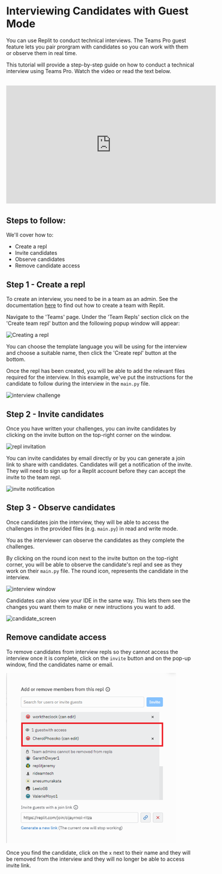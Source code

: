 # Interviewing Candidates with Guest Mode

You can use Replit to conduct technical interviews. The Teams Pro guest feature lets you pair prorgram with candidates so you can work with them or observe them in real time.

This tutorial will provide a step-by-step guide on how to conduct a technical interview using Teams Pro. Watch the video or read the text below.

<div class="video-container" style="text-align: center;margin: 30px 0;">
<iframe width="560" height="315" src="https://www.youtube.com/embed/pOOdoXUu5SI" title="YouTube video player" frameborder="0" allow="accelerometer; autoplay; clipboard-write; encrypted-media; gyroscope; picture-in-picture" allowfullscreen></iframe></div>

## Steps to follow:

We'll cover how to:

- Create a repl
- Invite candidates
- Observe candidates
- Remove candidate access

## Step 1 - Create a repl

To create an interview, you need to be in a team as an admin. See the documentation [here](/teams-pro/managing-teams) to find out how to create a team with Replit.

Navigate to the 'Teams' page. Under the 'Team Repls' section click on the 'Create team repl' button and the following popup window will appear:

<img src="/images/teamsPro/interviewing-candidates-tutorial-images/create_interview_repl.png"
    alt="Creating a repl"
    style="width: 80% !important;"/>

You can choose the template language you will be using for the interview and choose a suitable name, then click the 'Create repl' button at the bottom. 

Once the repl has been created, you will be able to add the relevant files required for the interview. In this example, we've put the instructions for the candidate to follow during the interview in the `main.py` file.

![interview challenge](/images/teamsPro/interviewing-candidates-tutorial-images/instructions.png)

## Step 2 - Invite candidates

Once you have written your challenges, you can invite candidates by clicking on the invite button on the top-right corner on the window.

<img src="/images/teamsPro/interviewing-candidates-tutorial-images/invite_members.png"
    alt="repl invitation"
    style="width: 90% !important;"/>

You can invite candidates by email directly or by you can generate a join link to share with candidates. Candidates will get a notification of the invite. They will need to sign up for a Replit account before they can accept the invite to the team repl.


<img src="/images/teamsPro/interviewing-candidates-tutorial-images/notification.png"
    alt="invite notification"
    style="width: 60% !important;"/>

## Step 3 - Observe candidates

Once candidates join the interview, they will be able to access the challenges in the provided files (e.g. `main.py`) in read and write mode.

You as the interviewer can observe the candidates as they complete the challenges.

By clicking on the round icon next to the invite button on the top-right corner, you will be able to observe the candidate's repl and see as they work on their `main.py` file. The round icon, represents the candidate in the interview.

![interview window](/images/teamsPro/interviewing-candidates-tutorial-images/interview_screen.gif)

Candidates can also view your IDE in the same way. This lets them see the changes you want them to make or new intructions you want to add.

![candidate_screen](/images/teamsPro/interviewing-candidates-tutorial-images/candidate_screen.png)

## Remove candidate access

To remove candidates from interview repls so they cannot access the interview once it is complete, click on the `invite` button and on the pop-up window, find the candidates name or email.

<img src="static/images/teamsPro/interviewing-candidates-tutorial-images/remove-candidates.png"
    alt="remove candidate access"
    style="width: 90% !important;"/>

Once you find the candidate, click on the `x` next to their name and they will be removed from the interview and they will no longer be able to access invite link.